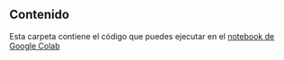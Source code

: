 ## Contenido

Esta carpeta contiene el código que puedes ejecutar en el [notebook de Google Colab](https://colab.research.google.com/drive/1MUpic-GtjNsyg-RnpJtM1eWfuhT82DAi?usp=sharing)
